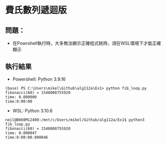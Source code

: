 # 費氏數列遞迴版

## 問題：
* 在Powrshell執行時，大多無法顯示正確程式耗時，須在WSL環境下才能正確顯示

## 執行結果

* Powershell: Python 3.9.16
```
(base) PS C:\Users\mikel\Github\alg112a\Ex1> python fib_loop.py
fibonacci(60) = 1548008755920
time: 0.000000
time:0:00:00
```

* WSL: Python 3.10.6
```
neil@B660M12400:/mnt/c/Users/mikel/Github/alg112a/Ex1$ python3 fib_loop.py
fibonacci(60) = 1548008755920
time: 0.000047
time:0:00:00.000046
```
